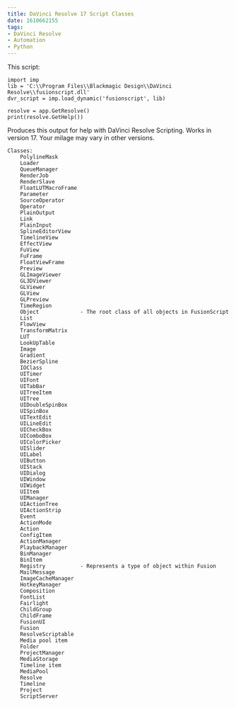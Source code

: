 ```yaml
---
title: DaVinci Resolve 17 Script Classes
date: 1610662155
tags: 
- DaVinci Resolve 
- Automation 
- Python 
---
```


This script:


    import imp
    lib = 'C:\\Program Files\\Blackmagic Design\\DaVinci Resolve\\fusionscript.dll'
    dvr_script = imp.load_dynamic('fusionscript', lib)

    resolve = app.GetResolve()
    print(resolve.GetHelp())

Produces this output for help with DaVinci Resolve Scripting. Works in version 17. Your milage may vary in other versions. 


    Classes:
        PolylineMask
        Loader
        QueueManager
        RenderJob
        RenderSlave
        FloatLUTMacroFrame
        Parameter
        SourceOperator
        Operator
        PlainOutput
        Link
        PlainInput
        SplineEditorView
        TimelineView
        EffectView
        FuView
        FuFrame
        FloatViewFrame
        Preview
        GLImageViewer
        GL3DViewer
        GLViewer
        GLView
        GLPreview
        TimeRegion
        Object             - The root class of all objects in FusionScript
        List
        FlowView
        TransformMatrix
        LUT
        LookUpTable
        Image
        Gradient
        BezierSpline
        IOClass
        UITimer
        UIFont
        UITabBar
        UITreeItem
        UITree
        UIDoubleSpinBox
        UISpinBox
        UITextEdit
        UILineEdit
        UICheckBox
        UIComboBox
        UIColorPicker
        UISlider
        UILabel
        UIButton
        UIStack
        UIDialog
        UIWindow
        UIWidget
        UIItem
        UIManager
        UIActionTree
        UIActionStrip
        Event
        ActionMode
        Action
        ConfigItem
        ActionManager
        PlaybackManager
        BinManager
        BinItem
        Registry           - Represents a type of object within Fusion
        MailMessage
        ImageCacheManager
        HotkeyManager
        Composition
        FontList
        Fairlight
        ChildGroup
        ChildFrame
        FusionUI
        Fusion
        ResolveScriptable
        Media pool item
        Folder
        ProjectManager
        MediaStorage
        Timeline item
        MediaPool
        Resolve
        Timeline
        Project
        ScriptServer